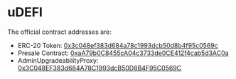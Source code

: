 # uDEFI


The official contract addresses are:
- ERC-20 Token: [0x3c048ef383d684a78c1993dcb50d8b4f95c0569c](https://etherscan.io/address/0x3c048ef383d684a78c1993dcb50d8b4f95c0569c)
- Presale Contract: [0xaA79b0C8455cA04c3733de0CE412f4cab5d3AC0a](https://etherscan.io/address/0xaA79b0C8455cA04c3733de0CE412f4cab5d3AC0a#contracts)
- AdminUpgradeabilityProxy: [0x3C048EF383d684A78C1993dcB50D8B4F95C0569C](https://etherscan.io/address/0x3c048ef383d684a78c1993dcb50d8b4f95c0569c#code)
